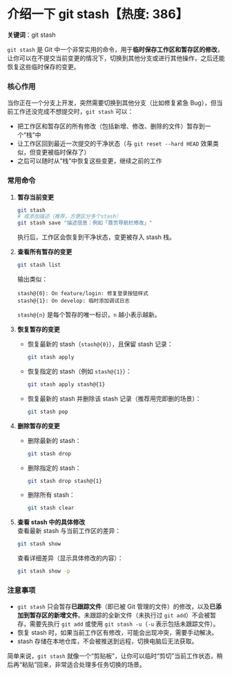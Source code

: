 # 介绍一下 git stash【热度: 386】

**关键词**：git stash

`git stash` 是 Git 中一个非常实用的命令，用于**临时保存工作区和暂存区的修改**，让你可以在不提交当前变更的情况下，切换到其他分支或进行其他操作，之后还能恢复这些临时保存的变更。

### 核心作用

当你正在一个分支上开发，突然需要切换到其他分支（比如修复紧急 Bug），但当前工作还没完成不想提交时，`git stash` 可以：

- 把工作区和暂存区的所有修改（包括新增、修改、删除的文件）暂存到一个“栈”中
- 让工作区回到最近一次提交的干净状态（与 `git reset --hard HEAD` 效果类似，但变更被临时保存了）
- 之后可以随时从“栈”中恢复这些变更，继续之前的工作

### 常用命令

1. **暂存当前变更**

   ```bash
   git stash
   # 或添加描述（推荐，方便区分多个stash）
   git stash save "描述信息：例如「首页导航栏修改」"
   ```

   执行后，工作区会恢复到干净状态，变更被存入 stash 栈。

2. **查看所有暂存的变更**

   ```bash
   git stash list
   ```

   输出类似：

   ```
   stash@{0}: On feature/login: 修复登录按钮样式
   stash@{1}: On develop: 临时添加调试日志
   ```

   `stash@{n}` 是每个暂存的唯一标识，`n` 越小表示越新。

3. **恢复暂存的变更**

   - 恢复最新的 stash（`stash@{0}`），且保留 stash 记录：
     ```bash
     git stash apply
     ```
   - 恢复指定的 stash（例如 `stash@{1}`）：
     ```bash
     git stash apply stash@{1}
     ```
   - 恢复最新的 stash 并删除该 stash 记录（推荐用完即删的场景）：
     ```bash
     git stash pop
     ```

4. **删除暂存的变更**

   - 删除最新的 stash：
     ```bash
     git stash drop
     ```
   - 删除指定的 stash：
     ```bash
     git stash drop stash@{1}
     ```
   - 删除所有 stash：
     ```bash
     git stash clear
     ```

5. **查看 stash 中的具体修改**  
   查看最新 stash 与当前工作区的差异：
   ```bash
   git stash show
   ```
   查看详细差异（显示具体修改的内容）：
   ```bash
   git stash show -p
   ```

### 注意事项

- `git stash` 只会暂存**已跟踪文件**（即已被 Git 管理的文件）的修改，以及**已添加到暂存区的新增文件**。未跟踪的全新文件（未执行过 `git add`）不会被暂存，需要先执行 `git add` 或使用 `git stash -u`（`-u` 表示包括未跟踪文件）。
- 恢复 stash 时，如果当前工作区有修改，可能会出现冲突，需要手动解决。
- stash 存储在本地仓库，不会被推送到远程，切换电脑后无法获取。

简单来说，`git stash` 就像一个“剪贴板”，让你可以临时“剪切”当前工作状态，稍后再“粘贴”回来，非常适合处理多任务切换的场景。